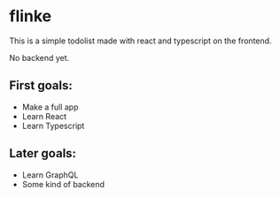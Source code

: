 # flinke

This is a simple todolist made with react and typescript on the frontend.

No backend yet. 

## First goals:
* Make a full app
* Learn React
* Learn Typescript

## Later goals:
* Learn GraphQL
* Some kind of backend 
